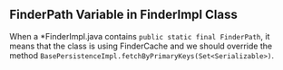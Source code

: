 ## FinderPath Variable in FinderImpl Class

When a *FinderImpl.java contains `public static final FinderPath`, it means that
the class is using FinderCache and we should override the method
`BasePersistenceImpl.fetchByPrimaryKeys(Set<Serializable>)`.